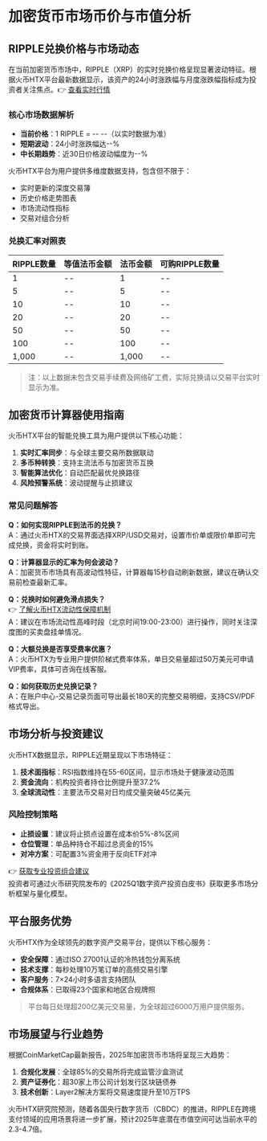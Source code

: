 # 加密货币市场币价与市值分析

## RIPPLE兑换价格与市场动态
在当前加密货币市场中，RIPPLE（XRP）的实时兑换价格呈现显著波动特征。根据火币HTX平台最新数据显示，该资产的24小时涨跌幅与月度涨跌幅指标成为投资者关注焦点。👉 [查看实时行情](https://bit.ly/okx_welcome)

### 核心市场数据解析
* **当前价格**：1 RIPPLE = -- --（以实时数据为准）
* **短期波动**：24小时涨跌幅达--%
* **中长期趋势**：近30日价格波动幅度为--%

火币HTX平台为用户提供多维度数据支持，包含但不限于：
- 实时更新的深度交易簿
- 历史价格走势图表
- 市场流动性指标
- 交易对组合分析

### 兑换汇率对照表
| RIPPLE数量 | 等值法币金额 | 法币金额 | 可购RIPPLE数量 |
|------------|--------------|----------|----------------|
| 1          | --           | 1        | --             |
| 5          | --           | 5        | --             |
| 10         | --           | 10       | --             |
| 20         | --           | 20       | --             |
| 50         | --           | 50       | --             |
| 100        | --           | 100      | --             |
| 1,000      | --           | 1,000    | --             |

> 注：以上数据未包含交易手续费及网络矿工费，实际兑换请以交易平台实时显示为准。

## 加密货币计算器使用指南
火币HTX平台的智能兑换工具为用户提供以下核心功能：
1. **实时汇率同步**：与全球主要交易所数据联动
2. **多币种转换**：支持主流法币与加密货币互换
3. **智能算法优化**：自动匹配最优兑换路径
4. **风险预警系统**：波动提醒与止损建议

### 常见问题解答
**Q：如何实现RIPPLE到法币的兑换？**  
A：通过火币HTX的交易界面选择XRP/USD交易对，设置市价单或限价单即可完成兑换，资金将实时到账。

**Q：计算器显示的汇率为何会波动？**  
A：加密货币市场具有高波动性特征，计算器每15秒自动刷新数据，建议在确认交易前检查最新汇率。

**Q：兑换时如何避免滑点损失？**  
👉 [了解火币HTX流动性保障机制](https://bit.ly/okx_welcome)  
A：建议在市场流动性高峰时段（北京时间19:00-23:00）进行操作，同时关注深度图的买卖盘挂单情况。

**Q：大额兑换是否享受费率优惠？**  
A：火币HTX为专业用户提供阶梯式费率体系，单日交易量超过50万美元可申请VIP费率，具体可咨询在线客服。

**Q：如何获取历史兑换记录？**  
A：在账户中心-交易记录页面可导出最长180天的完整交易明细，支持CSV/PDF格式导出。

## 市场分析与投资建议
火币HTX数据显示，RIPPLE近期呈现以下市场特征：
1. **技术面指标**：RSI指数维持在55-60区间，显示市场处于健康波动范围
2. **资金流向**：机构投资者持仓比例提升至37.2%
3. **全球流动性**：主要法币交易对日均成交量突破45亿美元

### 风险控制策略
- **止损设置**：建议将止损点设置在成本价5%-8%区间
- **仓位管理**：单品种持仓不超过总资金的15%
- **对冲方案**：可配置3%资金用于反向ETF对冲

👉 [获取专业投资组合建议](https://bit.ly/okx_welcome)  
投资者可通过火币研究院发布的《2025Q1数字资产投资白皮书》获取更多市场分析框架与量化模型。

## 平台服务优势
火币HTX作为全球领先的数字资产交易平台，提供以下核心服务：
- **安全保障**：通过ISO 27001认证的冷热钱包分离系统
- **技术支撑**：每秒处理10万笔订单的高频交易引擎
- **客户服务**：7×24小时多语言支持团队
- **合规体系**：已取得23个国家和地区合规牌照

> 平台每日处理超200亿美元交易量，为全球超过6000万用户提供服务。

## 市场展望与行业趋势
根据CoinMarketCap最新报告，2025年加密货币市场将呈现三大趋势：
1. **合规化发展**：全球85%的交易所将完成监管沙盒测试
2. **资产证券化**：超30家上市公司计划发行区块链债券
3. **技术创新**：Layer2解决方案将交易速度提升至10万TPS

火币HTX研究院预测，随着各国央行数字货币（CBDC）的推进，RIPPLE在跨境支付领域的应用场景将进一步扩展，预计2025年底潜在市值空间可达当前水平的2.3-4.7倍。
